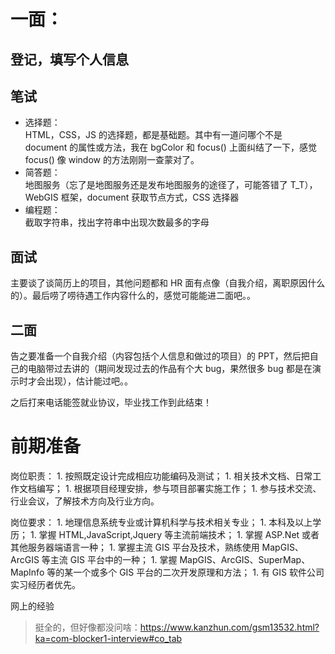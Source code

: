 # 一面：

## 登记，填写个人信息

## 笔试

-   选择题：  
    HTML，CSS，JS 的选择题，都是基础题。其中有一道问哪个不是 document 的属性或方法，我在 bgColor 和 focus() 上面纠结了一下，感觉 focus() 像 window 的方法刚刚一查蒙对了。
-   简答题：  
    地图服务（忘了是地图服务还是发布地图服务的途径了，可能答错了 T_T），WebGIS 框架，document 获取节点方式，CSS 选择器
-   编程题：  
    截取字符串，找出字符串中出现次数最多的字母

## 面试

主要谈了谈简历上的项目，其他问题都和 HR 面有点像（自我介绍，离职原因什么的）。最后唠了唠待遇工作内容什么的，感觉可能能进二面吧。。

## 二面

告之要准备一个自我介绍（内容包括个人信息和做过的项目）的 PPT，然后把自己的电脑带过去讲的（期间发现过去的作品有个大 bug，果然很多 bug 都是在演示时才会出现），估计能过吧。。

之后打来电话能签就业协议，毕业找工作到此结束！

# 前期准备

岗位职责：
1\. 按照既定设计完成相应功能编码及测试；
1\. 相关技术文档、日常工作文档编写；
1\. 根据项目经理安排，参与项目部署实施工作；
1\. 参与技术交流、行业会议，了解技术方向及行业方向。

岗位要求：
1\. 地理信息系统专业或计算机科学与技术相关专业；
1\. 本科及以上学历；
1\. 掌握 HTML,JavaScript,Jquery 等主流前端技术；
1\. 掌握 ASP.Net 或者其他服务器端语言一种；
1\. 掌握主流 GIS 平台及技术，熟练使用 MapGIS、ArcGIS 等主流 GIS 平台中的一种；
1\. 掌握 MapGIS、ArcGIS、SuperMap、MapInfo 等的某一个或多个 GIS 平台的二次开发原理和方法；
1\. 有 GIS 软件公司实习经历者优先。

网上的经验

> 挺全的，但好像都没问啥：<https://www.kanzhun.com/gsm13532.html?ka=com-blocker1-interview#co_tab>
